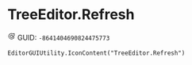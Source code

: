 # TreeEditor.Refresh
![](/img/TreeEditor.Refresh.png)
GUID: `-8641404690824475773`
```
EditorGUIUtility.IconContent("TreeEditor.Refresh")
```
